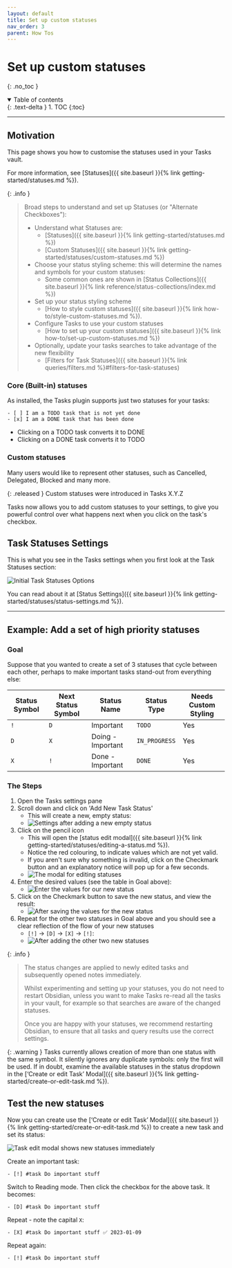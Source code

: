 ```yaml
---
layout: default
title: Set up custom statuses
nav_order: 3
parent: How Tos
---
```


# Set up custom statuses
{: .no_toc }

<details open markdown="block">
  <summary>
    Table of contents
  </summary>
  {: .text-delta }
1. TOC
{:toc}
</details>

---

## Motivation

This page shows you how to customise the statuses used in your Tasks vault.

For more information, see [Statuses]({{ site.baseurl }}{% link getting-started/statuses.md %}).

<!-- force a blank line --> <!-- include: snippet-statuses-overview.md -->

{: .info }
> Broad steps to understand and set up Statuses (or "Alternate Checkboxes"):
>
> - Understand what Statuses are:
>   - [Statuses]({{ site.baseurl }}{% link getting-started/statuses.md %})
>   - [Custom Statuses]({{ site.baseurl }}{% link getting-started/statuses/custom-statuses.md %})
> - Choose your status styling scheme: this will determine the names and symbols for your custom statuses:
>   - Some common ones are shown in [Status Collections]({{ site.baseurl }}{% link reference/status-collections/index.md %})
> - Set up your status styling scheme
>   - [How to style custom statuses]({{ site.baseurl }}{% link how-to/style-custom-statuses.md %}).
> - Configure Tasks to use your custom statuses
>   - [How to set up your custom statuses]({{ site.baseurl }}{% link how-to/set-up-custom-statuses.md %})
> - Optionally, update your tasks searches to take advantage of the new flexibility
>   - [Filters for Task Statuses]({{ site.baseurl }}{% link queries/filters.md %}#filters-for-task-statuses)

<!-- force a blank line --> <!-- endInclude -->

### Core (Built-in) statuses

As installed, the Tasks plugin supports just two statuses for your tasks:

```text
- [ ] I am a TODO task that is not yet done
- [x] I am a DONE task that has been done
```

- Clicking on a TODO task converts it to DONE
- Clicking on a DONE task converts it to TODO

### Custom statuses

Many users would like to represent other statuses, such as Cancelled, Delegated, Blocked and many more.

{: .released }
Custom statuses were introduced in Tasks X.Y.Z

Tasks now allows you to add custom statuses to your settings, to give you powerful control over what happens next when you click on the task's checkbox.

## Task Statuses Settings

This is what you see in the Tasks settings when you first look at the Task Statuses section:

![Initial Task Statuses Options](../images/settings-statuses-initial.png)

You can read about it at [Status Settings]({{ site.baseurl }}{% link getting-started/statuses/status-settings.md %}).

---

## Example: Add a set of high priority statuses

### Goal

Suppose that you wanted to create a set of 3 statuses that cycle between each other, perhaps to make important tasks stand-out from everything else:

<!-- placeholder to force blank line before included text --> <!-- include: DocsSamplesForStatuses.test.DefaultStatuses_important-cycle.approved.md -->

| Status Symbol | Next Status Symbol | Status Name | Status Type | Needs Custom Styling |
| ----- | ----- | ----- | ----- | ----- |
| `!` | `D` | Important | `TODO` | Yes |
| `D` | `X` | Doing - Important | `IN_PROGRESS` | Yes |
| `X` | `!` | Done - Important | `DONE` | Yes |

<!-- placeholder to force blank line after included text --> <!-- endInclude -->

### The Steps

1. Open the Tasks settings pane
1. Scroll down and click on 'Add New Task Status'
    - This will create a new, empty status:
    - ![Settings after adding a new empty status](../images/settings-custom-statuses-added-1.png)
1. Click on the pencil icon
    - This will open the [status edit modal]({{ site.baseurl }}{% link getting-started/statuses/editing-a-status.md %}).
    - Notice the red colouring, to indicate values which are not yet valid.
    - If you aren't sure why something is invalid, click on the Checkmark button and an explanatory notice will pop up for a few seconds.
    - ![The modal for editing statuses](../images/settings-custom-statuses-dialog-1.png)
1. Enter the desired values (see the table in Goal above):
    - ![Enter the values for our new status](../images/settings-custom-statuses-dialog-2.png)
1. Click on the Checkmark button to save the new status, and view the result:
    - ![After saving the values for the new status](../images/settings-custom-statuses-added.png)
1. Repeat for the other two statuses in Goal above and you should see a clear reflection of the flow of your new statuses
    - `[!]` -> `[D]` -> `[X]` -> `[!]`:
    - ![After adding the other two new statuses](../images/settings-custom-statuses-important-loop-added.png)

{: .info }
> The status changes are applied to newly edited tasks and subsequently opened notes immediately.
>
> Whilst experimenting and setting up your statuses, you do not need to restart Obsidian, unless you want to make Tasks re-read all the tasks in your vault, for example so that searches are aware of the changed statuses.
>
> Once you are happy with your statuses, we recommend restarting Obsidian, to ensure that all tasks and query results use the correct settings.

{: .warning }
Tasks currently allows creation of more than one status with the same symbol. It silently ignores any duplicate symbols: only the first will be used. If in doubt, examine the available statuses in the status dropdown in the [‘Create or edit Task’ Modal]({{ site.baseurl }}{% link getting-started/create-or-edit-task.md %}).

## Test the new statuses

Now you can create use the [‘Create or edit Task’ Modal]({{ site.baseurl }}{% link getting-started/create-or-edit-task.md %}) to create a new task and set its status:

![Task edit modal shows new statuses immediately](../images/modal-showing-new-statuses.png)

Create an important task:

```text
- [!] #task Do important stuff
```

Switch to Reading mode.
Then click the checkbox for the above task.
It becomes:

```text
- [D] #task Do important stuff
```

Repeat - note the capital `X`:

```text
- [X] #task Do important stuff ✅ 2023-01-09
```

Repeat again:

```text
- [!] #task Do important stuff
```
